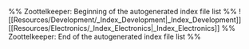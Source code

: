 %% Zoottelkeeper: Beginning of the autogenerated index file list  %%
 ![[Resources/Development/_Index_Development|_Index_Development]]
 [[Resources/Electronics/_Index_Electronics|_Index_Electronics]]
%% Zoottelkeeper: End of the autogenerated index file list  %%
